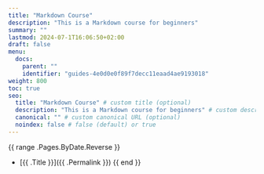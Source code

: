 ```yaml
---
title: "Markdown Course"
description: "This is a Markdown course for beginners"
summary: ""
lastmod: 2024-07-1T16:06:50+02:00
draft: false
menu:
  docs:
    parent: ""
    identifier: "guides-4e0d0e0f89f7decc11eaad4ae9193018"
weight: 800
toc: true
seo:
  title: "Markdown Course" # custom title (optional)
  description: "This is a Markdown course for beginners" # custom description (recommended)
  canonical: "" # custom canonical URL (optional)
  noindex: false # false (default) or true
---
```


{{ range .Pages.ByDate.Reverse }}

- [{{ .Title }}]({{ .Permalink }})
  {{ end }}
  <script async src="https://pagead2.googlesyndication.com/pagead/js/adsbygoogle.js?client=ca-pub-5378239849378753"
       crossorigin="anonymous"></script>
  <ins class="adsbygoogle"
       style="display:block; text-align:center;"
       data-ad-layout="in-article"
       data-ad-format="fluid"
       data-ad-client="ca-pub-5378239849378753"
       data-ad-slot="8846640451"></ins>
  <script>
       (adsbygoogle = window.adsbygoogle || []).push({});
  </script>
